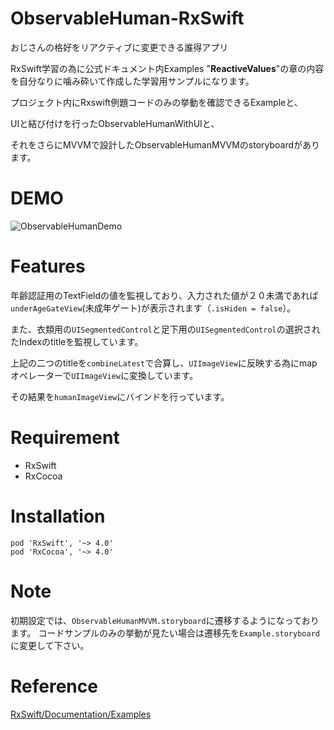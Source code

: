 # ObservableHuman-RxSwift
おじさんの格好をリアクティブに変更できる誰得アプリ

RxSwift学習の為に公式ドキュメント内Examples "<b>ReactiveValues</b>"の章の内容を自分なりに噛み砕いて作成した学習用サンプルになります。

プロジェクト内にRxswift例題コードのみの挙動を確認できるExampleと、

UIと結び付けを行ったObservableHumanWithUIと、

それをさらにMVVMで設計したObservableHumanMVVMのstoryboardがあります。
 
# DEMO

![ObservableHumanDemo](https://user-images.githubusercontent.com/67716751/113144934-c851f300-9268-11eb-86c6-234524982f5f.GIF)

# Features

年齢認証用のTextFieldの値を監視しており、入力された値が２０未満であれば`underAgeGateView`(未成年ゲート)が表示されます（`.isHiden = false`）。

また、衣類用の`UISegmentedControl`と足下用の`UISegmentedControl`の選択されたIndexのtitleを監視しています。

上記の二つのtitleを`combineLatest`で合算し、`UIImageView`に反映する為にmapオペレーターで`UIImageView`に変換しています。

その結果を`humanImageView`にバインドを行っています。
 
# Requirement
 
* RxSwift
* RxCocoa
 
# Installation
  
```
pod 'RxSwift', '~> 4.0'
pod 'RxCocoa', '~> 4.0'
```
 
# Note
 
初期設定では、`ObservableHumanMVVM.storyboard`に遷移するようになっております。
コードサンプルのみの挙動が見たい場合は遷移先を`Example.storyboard`に変更して下さい。

# Reference

[RxSwift/Documentation/Examples](https://github.com/ReactiveX/RxSwift/blob/main/Documentation/Examples.md#automatic-input-validation)

